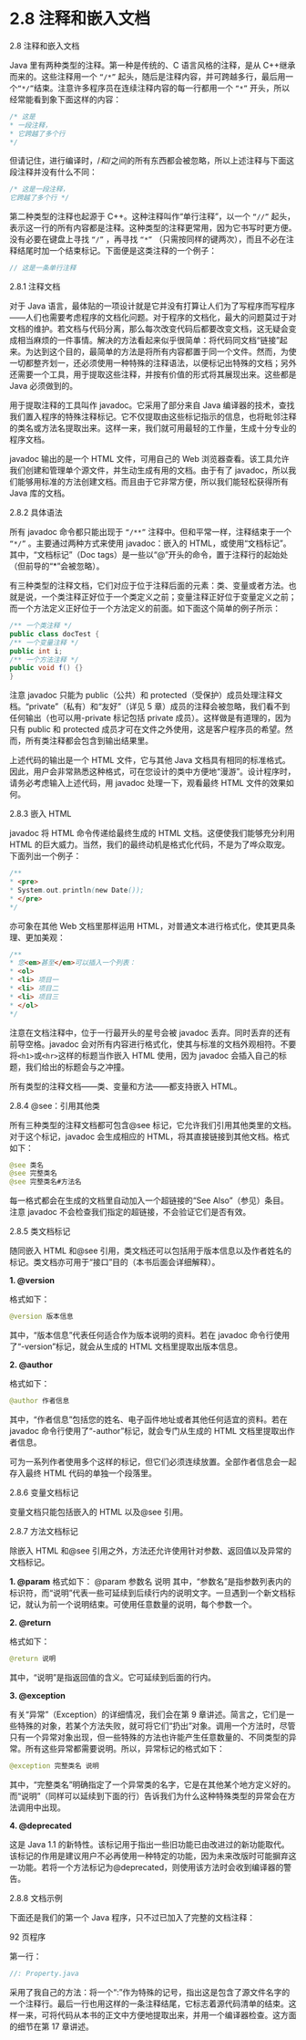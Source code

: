 # 2.8 注释和嵌入文档

2.8 注释和嵌入文档

Java 里有两种类型的注释。第一种是传统的、C 语言风格的注释，是从 C++继承而来的。这些注释用一个 `“/*”` 起头，随后是注释内容，并可跨越多行，最后用一个`“*/”`结束。注意许多程序员在连续注释内容的每一行都用一个 `“*”` 开头，所以经常能看到象下面这样的内容：

```java
/* 这是
* 一段注释，
* 它跨越了多个行
*/
```

但请记住，进行编译时，/_和_/之间的所有东西都会被忽略，所以上述注释与下面这段注释并没有什么不同：

```java
/* 这是一段注释，
它跨越了多个行 */
```

第二种类型的注释也起源于 C++。这种注释叫作“单行注释”，以一个 `“//”` 起头，表示这一行的所有内容都是注释。这种类型的注释更常用，因为它书写时更方便。没有必要在键盘上寻找 `“/”` ，再寻找 `“*”` （只需按同样的键两次），而且不必在注释结尾时加一个结束标记。下面便是这类注释的一个例子：

```java
// 这是一条单行注释
```

2.8.1 注释文档

对于 Java 语言，最体贴的一项设计就是它并没有打算让人们为了写程序而写程序——人们也需要考虑程序的文档化问题。对于程序的文档化，最大的问题莫过于对文档的维护。若文档与代码分离，那么每次改变代码后都要改变文档，这无疑会变成相当麻烦的一件事情。解决的方法看起来似乎很简单：将代码同文档“链接”起来。为达到这个目的，最简单的方法是将所有内容都置于同一个文件。然而，为使一切都整齐划一，还必须使用一种特殊的注释语法，以便标记出特殊的文档；另外还需要一个工具，用于提取这些注释，并按有价值的形式将其展现出来。这些都是 Java 必须做到的。

用于提取注释的工具叫作 javadoc。它采用了部分来自 Java 编译器的技术，查找我们置入程序的特殊注释标记。它不仅提取由这些标记指示的信息，也将毗邻注释的类名或方法名提取出来。这样一来，我们就可用最轻的工作量，生成十分专业的程序文档。

javadoc 输出的是一个 HTML 文件，可用自己的 Web 浏览器查看。该工具允许我们创建和管理单个源文件，并生动生成有用的文档。由于有了 javadoc，所以我们能够用标准的方法创建文档。而且由于它非常方便，所以我们能轻松获得所有 Java 库的文档。

2.8.2 具体语法

所有 javadoc 命令都只能出现于 `“/**”` 注释中。但和平常一样，注释结束于一个 `“*/”` 。主要通过两种方式来使用 javadoc：嵌入的 HTML，或使用“文档标记”。其中，“文档标记”（Doc tags）是一些以“@”开头的命令，置于注释行的起始处（但前导的“\*”会被忽略）。

有三种类型的注释文档，它们对应于位于注释后面的元素：类、变量或者方法。也就是说，一个类注释正好位于一个类定义之前；变量注释正好位于变量定义之前；而一个方法定义正好位于一个方法定义的前面。如下面这个简单的例子所示：

```java
/** 一个类注释 */
public class docTest {
/** 一个变量注释 */
public int i;
/** 一个方法注释 */
public void f() {}
}
```

注意 javadoc 只能为 public（公共）和 protected（受保护）成员处理注释文档。“private”（私有）和“友好”（详见 5 章）成员的注释会被忽略，我们看不到任何输出（也可以用-private 标记包括 private 成员）。这样做是有道理的，因为只有 public 和 protected 成员才可在文件之外使用，这是客户程序员的希望。然而，所有类注释都会包含到输出结果里。

上述代码的输出是一个 HTML 文件，它与其他 Java 文档具有相同的标准格式。因此，用户会非常熟悉这种格式，可在您设计的类中方便地“漫游”。设计程序时，请务必考虑输入上述代码，用 javadoc 处理一下，观看最终 HTML 文件的效果如何。

2.8.3 嵌入 HTML

javadoc 将 HTML 命令传递给最终生成的 HTML 文档。这便使我们能够充分利用 HTML 的巨大威力。当然，我们的最终动机是格式化代码，不是为了哗众取宠。下面列出一个例子：

```java
/**
* <pre>
* System.out.println(new Date());
* </pre>
*/
```

亦可象在其他 Web 文档里那样运用 HTML，对普通文本进行格式化，使其更具条理、更加美观：

```java
/**
* 您<em>甚至</em>可以插入一个列表：
* <ol>
* <li> 项目一
* <li> 项目二
* <li> 项目三
* </ol>
*/
```

注意在文档注释中，位于一行最开头的星号会被 javadoc 丢弃。同时丢弃的还有前导空格。javadoc 会对所有内容进行格式化，使其与标准的文档外观相符。不要将`<h1>`或`<hr>`这样的标题当作嵌入 HTML 使用，因为 javadoc 会插入自己的标题，我们给出的标题会与之冲撞。

所有类型的注释文档——类、变量和方法——都支持嵌入 HTML。

2.8.4 @see：引用其他类

所有三种类型的注释文档都可包含@see 标记，它允许我们引用其他类里的文档。对于这个标记，javadoc 会生成相应的 HTML，将其直接链接到其他文档。格式如下：

```java
@see 类名
@see 完整类名
@see 完整类名#方法名
```

每一格式都会在生成的文档里自动加入一个超链接的“See Also”（参见）条目。注意 javadoc 不会检查我们指定的超链接，不会验证它们是否有效。

2.8.5 类文档标记

随同嵌入 HTML 和@see 引用，类文档还可以包括用于版本信息以及作者姓名的标记。类文档亦可用于“接口”目的（本书后面会详细解释）。

**1. @version**

格式如下：

```java
@version 版本信息
```

其中，“版本信息”代表任何适合作为版本说明的资料。若在 javadoc 命令行使用了“-version”标记，就会从生成的 HTML 文档里提取出版本信息。

**2. @author**

格式如下：

```java
@author 作者信息
```

其中，“作者信息”包括您的姓名、电子函件地址或者其他任何适宜的资料。若在 javadoc 命令行使用了“-author”标记，就会专门从生成的 HTML 文档里提取出作者信息。

可为一系列作者使用多个这样的标记，但它们必须连续放置。全部作者信息会一起存入最终 HTML 代码的单独一个段落里。

2.8.6 变量文档标记

变量文档只能包括嵌入的 HTML 以及@see 引用。

2.8.7 方法文档标记

除嵌入 HTML 和@see 引用之外，方法还允许使用针对参数、返回值以及异常的文档标记。

**1. @param**
格式如下：
@param 参数名 说明
其中，“参数名”是指参数列表内的标识符，而“说明”代表一些可延续到后续行内的说明文字。一旦遇到一个新文档标记，就认为前一个说明结束。可使用任意数量的说明，每个参数一个。

**2. @return**

格式如下：

```java
@return 说明
```

其中，“说明”是指返回值的含义。它可延续到后面的行内。

**3. @exception**

有关“异常”（Exception）的详细情况，我们会在第 9 章讲述。简言之，它们是一些特殊的对象，若某个方法失败，就可将它们“扔出”对象。调用一个方法时，尽管只有一个异常对象出现，但一些特殊的方法也许能产生任意数量的、不同类型的异常。所有这些异常都需要说明。所以，异常标记的格式如下：

```java
@exception 完整类名 说明
```

其中，“完整类名”明确指定了一个异常类的名字，它是在其他某个地方定义好的。而“说明”（同样可以延续到下面的行）告诉我们为什么这种特殊类型的异常会在方法调用中出现。

**4. @deprecated**

这是 Java 1.1 的新特性。该标记用于指出一些旧功能已由改进过的新功能取代。该标记的作用是建议用户不必再使用一种特定的功能，因为未来改版时可能摒弃这一功能。若将一个方法标记为@deprecated，则使用该方法时会收到编译器的警告。

2.8.8 文档示例

下面还是我们的第一个 Java 程序，只不过已加入了完整的文档注释：

92 页程序

第一行：

```java
//: Property.java
```

采用了我自己的方法：将一个“:”作为特殊的记号，指出这是包含了源文件名字的一个注释行。最后一行也用这样的一条注释结尾，它标志着源代码清单的结束。这样一来，可将代码从本书的正文中方便地提取出来，并用一个编译器检查。这方面的细节在第 17 章讲述。
